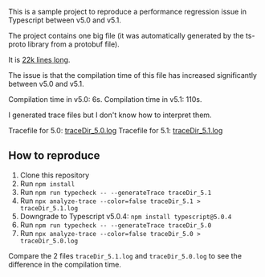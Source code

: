 This is a sample project to reproduce a performance regression issue in Typescript between v5.0 and v5.1.

The project contains one big file (it was automatically generated by the ts-proto library from a protobuf file).

It is [22k lines long](src/messages.ts).

The issue is that the compilation time of this file has increased significantly between v5.0 and v5.1.

Compilation time in v5.0: 6s.
Compilation time in v5.1: 110s.

I generated trace files but I don't know how to interpret them.

Tracefile for 5.0: [traceDir_5.0.log](traceDir_5.0.log)
Tracefile for 5.1: [traceDir_5.1.log](traceDir_5.1.log)

## How to reproduce

1. Clone this repository
2. Run `npm install`
3. Run `npm run typecheck -- --generateTrace traceDir_5.1`
4. Run `npx analyze-trace --color=false traceDir_5.1 > traceDir_5.1.log`
5. Downgrade to Typescript v5.0.4: `npm install typescript@5.0.4`
6. Run `npm run typecheck -- --generateTrace traceDir_5.0`
7. Run `npx analyze-trace --color=false traceDir_5.0 > traceDir_5.0.log`

Compare the 2 files `traceDir_5.1.log` and `traceDir_5.0.log` to see the difference in the compilation time.
